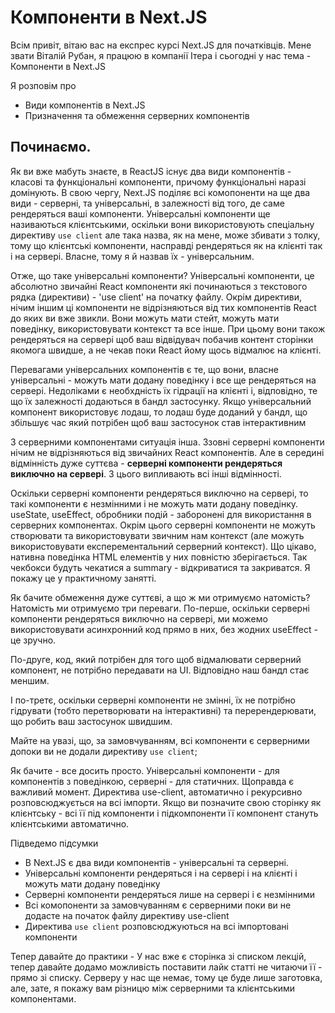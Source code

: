 # Компоненти в Next.JS

Всім привіт, вітаю вас на експрес курсі Next.JS для початківців. Мене звати Віталій Рубан, я працюю в компанії Ітера і сьогодні у нас тема - Компоненти в Next.JS

Я розповім про

- Види компонентів в Next.JS
- Призначення та обмеження серверних компонентів

## Починаємо.

Як ви вже мабуть знаєте, в ReactJS існує два види компонентів - класові та функціональні компоненти, причому функціональні наразі домінують. В свою чергу, Next.JS поділяє всі комопоненти на ще два види - серверні, та універсальні, в залежності від того, де саме рендеряться ваші компоненти. Універсальні компоненти ще називаються клієнтськими, оскільки вони використовують спеціальну директиву `use client` але така назва, як на мене, може збивати з толку, тому що клієнтські компоненти, насправді рендеряться як на клієнті так і на сервері. Власне, тому я й назвав їх - універсальним.

Отже, що таке універсальні компоненти? Універсальні компоненти, це абсолютно звичайні React компоненти які починаються з текстового рядка (директиви) - 'use client' на початку файлу. Окрім директиви, нічим іншим ці компоненти не відрізняються від тих компонентів React до яких ви вже звикли. Вони можуть мати стейт, можуть мати поведінку, використовувати контекст та все інше. При цьому вони також рендеряться на сервері щоб ваш відвідувач побачив контент сторінки якомога швидше, а не чекав поки React йому щось відмалює на клієнті.

Перевагами універсальних компонентів є те, що вони, власне універсальні - можуть мати додану поведінку і все ще рендеряться на сервері. Недоліками є необхдність їх гідрації на клієнті і, відповідно, те що їх залежності додаються в бандл застосунку. Якщо універсальний компонент використовує лодаш, то лодаш буде доданий у бандл, що збільшує час який потрібен щоб ваш застосунок став інтерактивним

З серверними компонентами ситуація інша. Ззовні серверні компоненти нічим не відрізняються від звичайних React компонентів. Але в середині відмінність дуже суттєва - **серверні компоненти рендеряться виключно на сервері**. З цього випливають всі інші відмінності.

Оскільки серверні компоненти рендеряться виключно на сервері, то такі компоненти є незмінними і не можуть мати додану поведінку. useState, useEffect, обробники подій - заборонені для використання в серверних компонентах. Окрім цього серверні компоненти не можуть створювати та використовувати звичним нам контекст (але можуть використовувати експерементальний серверний контекст). Що цікаво, нативна поведінка HTML елементів у них повністю зберігається. Так чекбокси будуть чекатися а summary - відкриватися та закриватся. Я покажу це у практичному занятті.

Як бачите обмеження дуже суттєві, а що ж ми отримуємо натомість? Натомість ми отримуємо три переваги. По-перше, оскільки серверні компоненти рендеряться виключно на сервері, ми можемо використовувати асинхронний код прямо в них, без жодних useEffect - це зручно.

По-друге, код, який потрібен для того щоб відмалювати серверний компонент, не потрібно передавати на UI. Відповідно наш бандл стає меншим.

І по-третє, оскільки серверні компоненти не змінні, їх не потрібно гідрувати (тобто перетворювати на інтерактивні) та перерендерювати, що робить ваш застосунок швидшим.

Майте на увазі, що, за замовчуванням, всі компоненти є серверними допоки ви не додали директиву `use client`;

Як бачите - все досить просто. Універсальні компоненти - для компонентів з поведінкою, серверні - для статичних. Щоправда є важливий момент. Директива use-client, автоматично і рекурсивно розповсюджується на всі імпорти. Якщо ви позначите свою сторінку як клієнтську - всі її під компоненти і підкомпоненти її компонент стануть клієнтськими автоматично.

Підведемо підсумки

- В Next.JS є два види компонентів - універсальні та серверні.
- Універсальні компоненти рендеряться і на сервері і на клієнті і можуть мати додану поведінку
- Серверні компоненти рендеряться лише на сервері і є незмінними
- Всі комопоненти за замовчуванням є серверними поки ви не додасте на початок файлу директиву use-client
- Директива `use client` розповсюджуються на всі імпортовані компоненти

Тепер давайте до практики - У нас вже є сторінка зі списком лекцій, тепер давайте додамо можливість поставити лайк статті не читаючи її - прямо зі списку. Серверу у нас ще немає, тому це буде лише заготовка, але, зате, я покажу вам різницю між серверними та клієнтськими компонентами.
